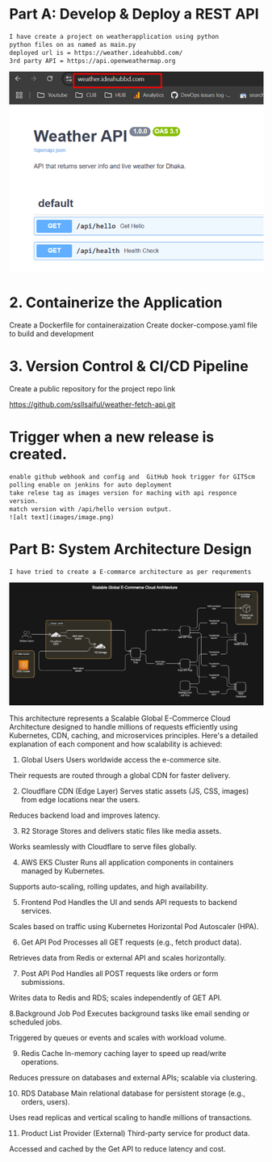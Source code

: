 # Part A: Develop & Deploy a REST API
    I have create a project on weatherapplication using python
    python files on as named as main.py
    deployed url is = https://weather.ideahubbd.com/
    3rd party API = https://api.openweathermap.org

![alt text](images/weather.png)

# 2. Containerize the Application

Create a Dockerfile for containeraization
Create docker-compose.yaml file to build and development


# 3. Version Control & CI/CD Pipeline

Create a public repository for the project repo link 
    
https://github.com/ssllsaiful/weather-fetch-api.git


# Trigger when a new release is created.

    enable github webhook and config and  GitHub hook trigger for GITScm polling enable on jenkins for auto deployment
    take relese tag as images version for maching with api responce version.
    match version with /api/hello version output.
    ![alt text](images/image.png)

# Part B: System Architecture Design
    I have tried to create a E-commarce architecture as per requrements 

   ![alt text](diagram/e-commerce-architecture.jpg)



This architecture represents a Scalable Global E-Commerce Cloud Architecture designed to handle millions of requests efficiently using Kubernetes, CDN, caching, and microservices principles. Here's a detailed explanation of each component and how scalability is achieved:


1. Global Users
Users worldwide access the e-commerce site.

Their requests are routed through a global CDN for faster delivery.



2. Cloudflare CDN (Edge Layer)
Serves static assets (JS, CSS, images) from edge locations near the users.

Reduces backend load and improves latency.


3. R2 Storage
Stores and delivers static files like media assets.

Works seamlessly with Cloudflare to serve files globally.

4. AWS EKS Cluster
Runs all application components in containers managed by Kubernetes.

Supports auto-scaling, rolling updates, and high availability.



5. Frontend Pod
Handles the UI and sends API requests to backend services.

Scales based on traffic using Kubernetes Horizontal Pod Autoscaler (HPA).


6. Get API Pod
Processes all GET requests (e.g., fetch product data).

Retrieves data from Redis or external API and scales horizontally.



7. Post API Pod
Handles all POST requests like orders or form submissions.

Writes data to Redis and RDS; scales independently of GET API.


8.Background Job Pod
Executes background tasks like email sending or scheduled jobs.

Triggered by queues or events and scales with workload volume.



9. Redis Cache
In-memory caching layer to speed up read/write operations.

Reduces pressure on databases and external APIs; scalable via clustering.


10. RDS Database
Main relational database for persistent storage (e.g., orders, users).

Uses read replicas and vertical scaling to handle millions of transactions.



11. Product List Provider (External)
Third-party service for product data.

Accessed and cached by the Get API to reduce latency and cost.